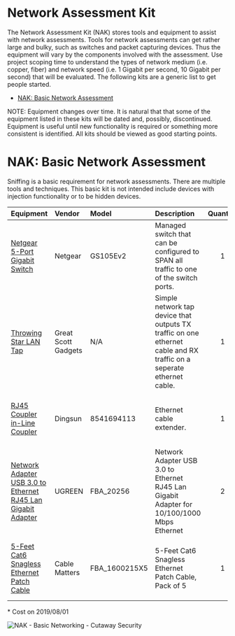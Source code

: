 # Network Assessment Kit
The Network Assessment Kit (NAK) stores tools and equipment to assist with network assessments. Tools for network assessments can get rather large and bulky, such as switches and packet capturing devices. Thus the equipment will vary by the components involved with the assessment. Use project scoping time to understand the types of network medium (i.e. copper, fiber) and network speed (i.e. 1 Gigabit per second, 10 Gigabit per second) that will be evaluated. The following kits are a generic list to get people started.

* [NAK: Basic Network Assessment](./README.md#nak-basic-network-assessment)

NOTE: Equipment changes over time. It is natural that that some of the equipment listed in these kits will be dated and, possibly, discontinued. Equipment is useful until new functionality is required or something more consistent is identified. All kits should be viewed as good starting points.

# NAK: Basic Network Assessment
Sniffing is a basic requirement for network assessments. There are multiple tools and techniques. This basic kit is not intended include devices with injection functionality or to be hidden devices.

| Equipment | Vendor | Model | Description | Quantity | Cost* | Note |
| :--- | :--- | :--- | :--- | :---: | :---: | :--- |
| [Netgear 5-Port Gigabit Switch](https://www.netgear.com/support/product/GS105Ev2.aspx) | Netgear | GS105Ev2 | Managed switch that can be configured to SPAN all traffic to one of the switch ports. | 1 | $50 | This is an older device. There should be newer models. |
| [Throwing Star LAN Tap](https://greatscottgadgets.com/throwingstar/) | Great Scott Gadgets | N/A | Simple network tap device that outputs TX traffic on one ethernet cable and RX traffic on a seperate ethernet cable. | 1 | $40 | Users can build your own or [purchase pre-built devices with a case.](https://hackerwarehouse.com/product/lan-tap-pro/) |
| [RJ45 Coupler in-Line Coupler](https://www.amazon.com/Coupler-Network-Extender-Adapter-100BASE-TX/dp/B071HPC49Z) | Dingsun | 8541694113 | Ethernet cable extender. | 1 | $5 | This comes in handy more times than you think. |
| [Network Adapter USB 3.0 to Ethernet RJ45 Lan Gigabit Adapter ](https://www.amazon.com/UGREEN-Network-Ethernet-Supports-Nintendo/dp/B00MYTSN18) | UGREEN | FBA_20256 | Network Adapter USB 3.0 to Ethernet RJ45 Lan Gigabit Adapter for 10/100/1000 Mbps Ethernet  | 2 | $14 |  Necessary for most laptops these days. |
| [5-Feet Cat6 Snagless Ethernet Patch Cable](https://www.amazon.com/Cable-Matters-160021-Snagless-Ethernet/dp/B00E5I7VJG) | Cable Matters | FBA_1600215X5 | 5-Feet Cat6 Snagless Ethernet Patch Cable, Pack of 5 | 1 | $11 | Don't expect that your client will have extra ethernet cables. |

\* Cost on 2019/08/01

![NAK - Basic Networking - Cutaway Security](../Images/rosa_NAK_basic_cutsec_v0.png)
